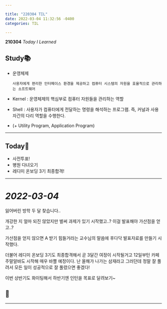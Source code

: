 ```yaml
---

title: "220304 TIL"
date: 2022-03-04 11:32:56 -0400
categories: TIL

---
```


**210304** _Today I Learned_

## Study📚

  * 운영체제 
        
        사용자에게 편리한 인터페이스 환경을 제공하고 컴퓨터 시스템의 자원을 효율적으로 관리하는 소프트웨어

  * Kernel : 운영체제의 핵심부로 컴퓨터 자원들을 관리하는 역할

  * Shell : 사용자가 컴퓨터에게 전달하는 명령을 해석하는 프로그램. 즉, 커널과 사용자간의 다리 역할을 수행한다.

  * (+ Utility Program, Application Program)

        
  ---

## Today🍓

  * 사전투표!
  * 병원 다녀오기
  * 레디미 온보딩 3기 최종합격!

---

# _2022-03-04_

잃어버린 방학 두 달 찾습니다..

개강한 지 얼마 되진 않았지만 벌써 과제가 있기 시작했고..? 이걸 발표해야 가산점을 얻고..?

가산점을 얻지 않으면 A 받기 힘들거라는 교수님의 말씀에 후다닥 발표자료를 만들기 시작했다.

더불어 레디미 온보딩 3기도 최종합격해서 곧 3달간 여정이 시작될거고 12일부턴 카페 주말알바도 시작해 매우 바쁠 예정이다. 난 올해가 나가는 삼재라고 그러던데 정말 잘 풀려서 모든 일이 성공적으로 잘 풀렸으면 좋겠다!

이번 상반기도 화이팅해서 하반기엔 인턴을 목표로 달려보기~



## 🌸



---